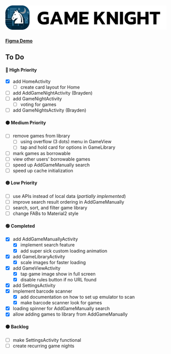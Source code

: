 # ![](./img/header.png)

#### [Figma Demo](https://www.figma.com/proto/K79ySLuqGCEd21DjGE6WXa/Game-Night-Mobile---Color?node-id=2%3A3&scaling=scale-down&page-id=0%3A1&starting-point-node-id=2%3A3)

## To Do

#### 🔴 High Priority
- [X] add HomeActivity
    - [ ] create card layout for Home
- [ ] add AddGameNightActivity (Brayden)
- [ ] add GameNightActivity
    - [ ] voting for games
- [ ] add GameNightsActivity (Brayden)

#### 🟠 Medium Priority
- [ ] remove games from library
    - [ ] using overflow (3 dots) menu in GameView
    - [ ] tap and hold card for options in GameLibrary
- [ ] mark games as borrowable
- [ ] view other users' borrowable games
- [ ] speed up AddGameManually search
- [ ] speed up cache initialization

#### 🟡 Low Priority
- [ ] use APIs instead of local data (*partially implemented*)
- [ ] improve search result ordering in AddGameManually
- [ ] search, sort, and filter game library
- [ ] change FABs to Material2 style

#### 🟢 Completed
- [X] add AddGameManuallyActivity
    - [X] implement search feature
    - [X] add super sick custom loading animation
- [X] add GameLibraryActivity
    - [X] scale images for faster loading
- [X] add GameViewActivity
    - [X] tap game image show in full screen
    - [X] disable rules button if no URL found
- [X] add SettingsActivity
- [X] implement barcode scanner
    - [X] add documentation on how to set up emulator to scan
    - [X] make barcode scanner look for games
- [X] loading spinner for AddGameManually search
- [X] allow adding games to library from AddGameManually

#### ⚫️ Backlog
- [ ] make SettingsActivity functional
- [ ] create recurring game nights
